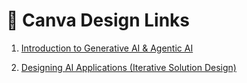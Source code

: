 # 📌 Canva Design Links
1. [Introduction to Generative AI & Agentic AI](https://www.canva.com/design/DAG0MsWLQxE/kQVzgjSUDX1O8Oro0x0Vig/view?utm_content=DAG0MsWLQxE&utm_campaign=designshare&utm_medium=link2&utm_source=uniquelinks&utlId=h55f5c4420b)

2. [ Designing AI Applications (Iterative Solution Design)](https://www.canva.com/design/DAG0SY3IV8Q/E73VAWUAqF-482YnYJaMvg/view?utm_content=DAG0SY3IV8Q&utm_campaign=designshare&utm_medium=link2&utm_source=uniquelinks&utlId=he00891b6b7)
